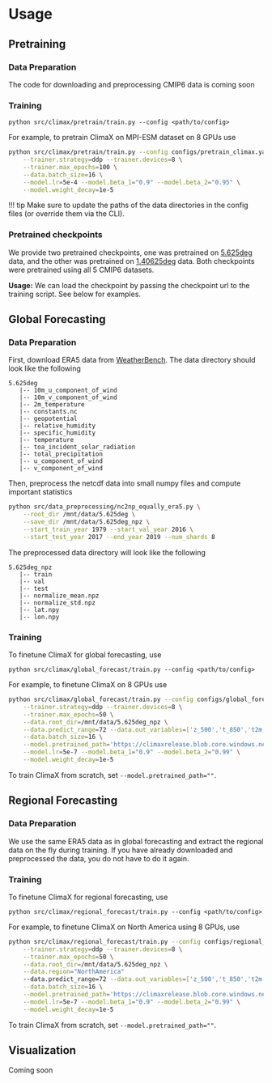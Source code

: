 # Usage

## Pretraining

### Data Preparation

The code for downloading and preprocessing CMIP6 data is coming soon

### Training

```
python src/climax/pretrain/train.py --config <path/to/config>
```
For example, to pretrain ClimaX on MPI-ESM dataset on 8 GPUs use
```bash
python src/climax/pretrain/train.py --config configs/pretrain_climax.yaml \
    --trainer.strategy=ddp --trainer.devices=8 \
    --trainer.max_epochs=100 \
    --data.batch_size=16 \
    --model.lr=5e-4 --model.beta_1="0.9" --model.beta_2="0.95" \
    --model.weight_decay=1e-5
```

!!! tip
    Make sure to update the paths of the data directories in the config files (or override them via the CLI).

### Pretrained checkpoints
We provide two pretrained checkpoints, one was pretrained on [5.625deg](https://climaxrelease.blob.core.windows.net/checkpoints/ClimaX-5.625deg.ckpt) data, and the other was pretrained on [1.40625deg](https://climaxrelease.blob.core.windows.net/checkpoints/ClimaX-1.40625deg.ckpt) data. Both checkpoints were pretrained using all 5 CMIP6 datasets.

**Usage:** We can load the checkpoint by passing the checkpoint url to the training script. See below for examples.

## Global Forecasting

### Data Preparation

First, download ERA5 data from [WeatherBench](https://dataserv.ub.tum.de/index.php/s/m1524895). The data directory should look like the following
```
5.625deg
   |-- 10m_u_component_of_wind
   |-- 10m_v_component_of_wind
   |-- 2m_temperature
   |-- constants.nc
   |-- geopotential
   |-- relative_humidity
   |-- specific_humidity
   |-- temperature
   |-- toa_incident_solar_radiation
   |-- total_precipitation
   |-- u_component_of_wind
   |-- v_component_of_wind
```

Then, preprocess the netcdf data into small numpy files and compute important statistics
```bash
python src/data_preprocessing/nc2np_equally_era5.py \
    --root_dir /mnt/data/5.625deg \
    --save_dir /mnt/data/5.625deg_npz \
    --start_train_year 1979 --start_val_year 2016 \
    --start_test_year 2017 --end_year 2019 --num_shards 8
```

The preprocessed data directory will look like the following
```
5.625deg_npz
   |-- train
   |-- val
   |-- test
   |-- normalize_mean.npz
   |-- normalize_std.npz
   |-- lat.npy
   |-- lon.npy
```

### Training

To finetune ClimaX for global forecasting, use
```
python src/climax/global_forecast/train.py --config <path/to/config>
```
For example, to finetune ClimaX on 8 GPUs use
```bash
python src/climax/global_forecast/train.py --config configs/global_forecast_climax.yaml \
    --trainer.strategy=ddp --trainer.devices=8 \
    --trainer.max_epochs=50 \
    --data.root_dir=/mnt/data/5.625deg_npz \
    --data.predict_range=72 --data.out_variables=['z_500','t_850','t2m'] \
    --data.batch_size=16 \
    --model.pretrained_path='https://climaxrelease.blob.core.windows.net/checkpoints/ClimaX-5.625deg.ckpt' \
    --model.lr=5e-7 --model.beta_1="0.9" --model.beta_2="0.99" \
    --model.weight_decay=1e-5
```
To train ClimaX from scratch, set `--model.pretrained_path=""`.

## Regional Forecasting

### Data Preparation

We use the same ERA5 data as in global forecasting and extract the regional data on the fly during training. If you have already downloaded and preprocessed the data, you do not have to do it again.

### Training

To finetune ClimaX for regional forecasting, use
```
python src/climax/regional_forecast/train.py --config <path/to/config>
```
For example, to finetune ClimaX on North America using 8 GPUs, use
```bash
python src/climax/regional_forecast/train.py --config configs/regional_forecast_climax.yaml \
    --trainer.strategy=ddp --trainer.devices=8 \
    --trainer.max_epochs=50 \
    --data.root_dir=/mnt/data/5.625deg_npz \
    --data.region="NorthAmerica"
    --data.predict_range=72 --data.out_variables=['z_500','t_850','t2m'] \
    --data.batch_size=16 \
    --model.pretrained_path='https://climaxrelease.blob.core.windows.net/checkpoints/ClimaX-5.625deg.ckpt' \
    --model.lr=5e-7 --model.beta_1="0.9" --model.beta_2="0.99" \
    --model.weight_decay=1e-5
```
To train ClimaX from scratch, set `--model.pretrained_path=""`.

## Visualization

Coming soon
